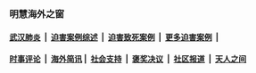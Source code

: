 
### 明慧海外之窗

####  [武汉肺炎](indexes/365.md?t=03291601) &nbsp;|&nbsp;  [迫害案例综述](indexes/328.md?t=03291601) &nbsp;|&nbsp; [迫害致死案例](indexes/277.md?t=03291601)  &nbsp;|&nbsp; [更多迫害案例](indexes/81.md?t=03291601)  &nbsp;|&nbsp; 
####  [时事评论](indexes/19.md?t=03291601) &nbsp;|&nbsp; [海外简讯](indexes/245.md?t=03291601)&nbsp;|&nbsp;  [社会支持](indexes/140.md?t=03291601) &nbsp;|&nbsp; [褒奖决议](indexes/282.md?t=03291601) &nbsp;|&nbsp; [社区报道](indexes/91.md?t=03291601)  &nbsp;|&nbsp; [天人之间](indexes/78.md?t=03291601) 

